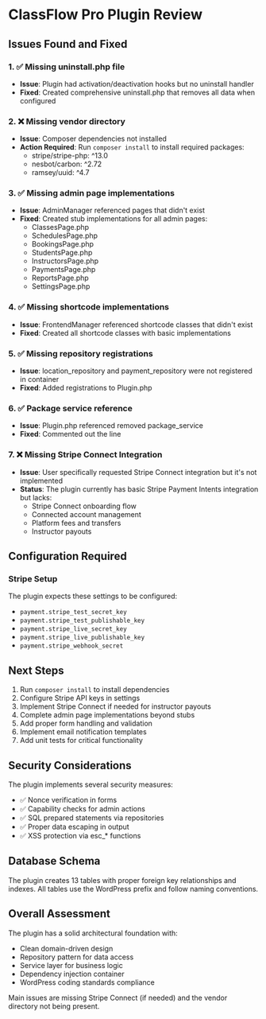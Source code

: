 # ClassFlow Pro Plugin Review

## Issues Found and Fixed

### 1. ✅ Missing uninstall.php file
- **Issue**: Plugin had activation/deactivation hooks but no uninstall handler
- **Fixed**: Created comprehensive uninstall.php that removes all data when configured

### 2. ❌ Missing vendor directory
- **Issue**: Composer dependencies not installed
- **Action Required**: Run `composer install` to install required packages:
  - stripe/stripe-php: ^13.0
  - nesbot/carbon: ^2.72
  - ramsey/uuid: ^4.7

### 3. ✅ Missing admin page implementations
- **Issue**: AdminManager referenced pages that didn't exist
- **Fixed**: Created stub implementations for all admin pages:
  - ClassesPage.php
  - SchedulesPage.php
  - BookingsPage.php
  - StudentsPage.php
  - InstructorsPage.php
  - PaymentsPage.php
  - ReportsPage.php
  - SettingsPage.php

### 4. ✅ Missing shortcode implementations
- **Issue**: FrontendManager referenced shortcode classes that didn't exist
- **Fixed**: Created all shortcode classes with basic implementations

### 5. ✅ Missing repository registrations
- **Issue**: location_repository and payment_repository were not registered in container
- **Fixed**: Added registrations to Plugin.php

### 6. ✅ Package service reference
- **Issue**: Plugin.php referenced removed package_service
- **Fixed**: Commented out the line

### 7. ❌ Missing Stripe Connect Integration
- **Issue**: User specifically requested Stripe Connect integration but it's not implemented
- **Status**: The plugin currently has basic Stripe Payment Intents integration but lacks:
  - Stripe Connect onboarding flow
  - Connected account management
  - Platform fees and transfers
  - Instructor payouts

## Configuration Required

### Stripe Setup
The plugin expects these settings to be configured:
- `payment.stripe_test_secret_key`
- `payment.stripe_test_publishable_key`
- `payment.stripe_live_secret_key`
- `payment.stripe_live_publishable_key`
- `payment.stripe_webhook_secret`

## Next Steps

1. Run `composer install` to install dependencies
2. Configure Stripe API keys in settings
3. Implement Stripe Connect if needed for instructor payouts
4. Complete admin page implementations beyond stubs
5. Add proper form handling and validation
6. Implement email notification templates
7. Add unit tests for critical functionality

## Security Considerations

The plugin implements several security measures:
- ✅ Nonce verification in forms
- ✅ Capability checks for admin actions
- ✅ SQL prepared statements via repositories
- ✅ Proper data escaping in output
- ✅ XSS protection via esc_* functions

## Database Schema

The plugin creates 13 tables with proper foreign key relationships and indexes. All tables use the WordPress prefix and follow naming conventions.

## Overall Assessment

The plugin has a solid architectural foundation with:
- Clean domain-driven design
- Repository pattern for data access
- Service layer for business logic
- Dependency injection container
- WordPress coding standards compliance

Main issues are missing Stripe Connect (if needed) and the vendor directory not being present.